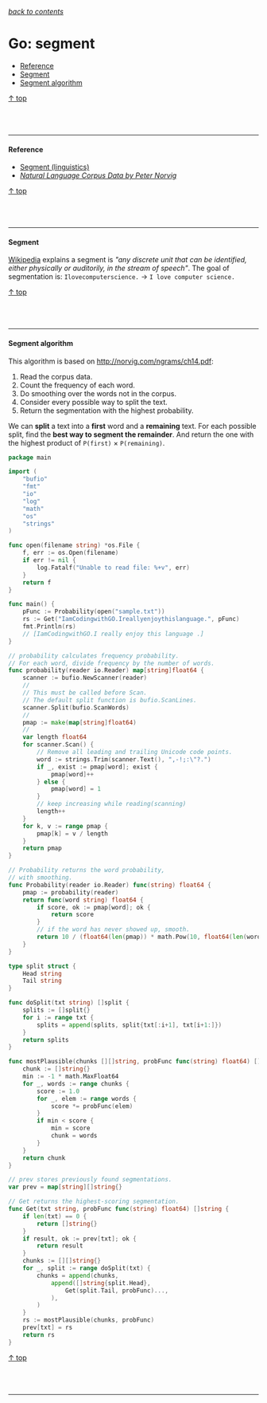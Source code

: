 [*back to contents*](https://github.com/gyuho/learn#contents)
<br>

# Go: segment

- [Reference](#reference)
- [Segment](#segment)
- [Segment algorithm](#segment-algorithm)

[↑ top](#go-segment)
<br><br><br><br>
<hr>



#### Reference

- [Segment (linguistics)](https://en.wikipedia.org/wiki/Segment_(linguistics))
- [*Natural Language Corpus Data by Peter Norvig*](http://norvig.com/ngrams/ch14.pdf)

[↑ top](#go-segment)
<br><br><br><br>
<hr>







#### Segment

[Wikipedia](https://en.wikipedia.org/wiki/Segment_(linguistics))
explains a segment is *"any discrete unit that can be identified, either
physically or auditorily, in the stream of speech"*. The goal of segmentation
is: `Ilovecomputerscience.` → `I love computer science.`

[↑ top](#go-segment)
<br><br><br><br>
<hr>







#### Segment algorithm

This algorithm is based on http://norvig.com/ngrams/ch14.pdf:

1. Read the corpus data.
2. Count the frequency of each word.
3. Do smoothing over the words not in the corpus.
4. Consider every possible way to split the text.
5. Return the segmentation with the highest probability.

We can **split** a text into a **first** word and a **remaining** text.
For each possible split, find the **best way to segment the remainder**.
And return the one with the highest product of `P(first)` × `P(remaining)`.

```go
package main

import (
	"bufio"
	"fmt"
	"io"
	"log"
	"math"
	"os"
	"strings"
)

func open(filename string) *os.File {
	f, err := os.Open(filename)
	if err != nil {
		log.Fatalf("Unable to read file: %+v", err)
	}
	return f
}

func main() {
	pFunc := Probability(open("sample.txt"))
	rs := Get("IamCodingwithGO.Ireallyenjoythislanguage.", pFunc)
	fmt.Println(rs)
	// [IamCodingwithGO.I really enjoy this language .]
}

// probability calculates frequency probability.
// For each word, divide frequency by the number of words.
func probability(reader io.Reader) map[string]float64 {
	scanner := bufio.NewScanner(reader)
	//
	// This must be called before Scan.
	// The default split function is bufio.ScanLines.
	scanner.Split(bufio.ScanWords)
	//
	pmap := make(map[string]float64)
	//
	var length float64
	for scanner.Scan() {
		// Remove all leading and trailing Unicode code points.
		word := strings.Trim(scanner.Text(), ",-!;:\"?.")
		if _, exist := pmap[word]; exist {
			pmap[word]++
		} else {
			pmap[word] = 1
		}
		// keep increasing while reading(scanning)
		length++
	}
	for k, v := range pmap {
		pmap[k] = v / length
	}
	return pmap
}

// Probability returns the word probability,
// with smoothing.
func Probability(reader io.Reader) func(string) float64 {
	pmap := probability(reader)
	return func(word string) float64 {
		if score, ok := pmap[word]; ok {
			return score
		}
		// if the word has never showed up, smooth.
		return 10 / (float64(len(pmap)) * math.Pow(10, float64(len(word))))
	}
}

type split struct {
	Head string
	Tail string
}

func doSplit(txt string) []split {
	splits := []split{}
	for i := range txt {
		splits = append(splits, split{txt[:i+1], txt[i+1:]})
	}
	return splits
}

func mostPlausible(chunks [][]string, probFunc func(string) float64) []string {
	chunk := []string{}
	min := -1 * math.MaxFloat64
	for _, words := range chunks {
		score := 1.0
		for _, elem := range words {
			score *= probFunc(elem)
		}
		if min < score {
			min = score
			chunk = words
		}
	}
	return chunk
}

// prev stores previously found segmentations.
var prev = map[string][]string{}

// Get returns the highest-scoring segmentation.
func Get(txt string, probFunc func(string) float64) []string {
	if len(txt) == 0 {
		return []string{}
	}
	if result, ok := prev[txt]; ok {
		return result
	}
	chunks := [][]string{}
	for _, split := range doSplit(txt) {
		chunks = append(chunks,
			append([]string{split.Head},
				Get(split.Tail, probFunc)...,
			),
		)
	}
	rs := mostPlausible(chunks, probFunc)
	prev[txt] = rs
	return rs
}

```

[↑ top](#go-segment)
<br><br><br><br>
<hr>
